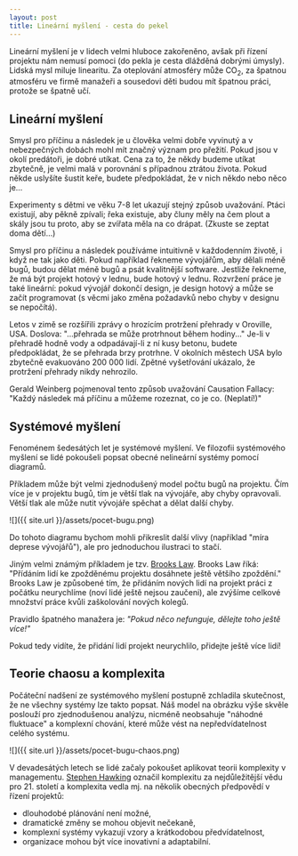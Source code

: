 ```yaml
---
layout: post
title: Lineární myšlení - cesta do pekel
---
```


Lineární myšlení je v lidech velmi hluboce zakořeněno, avšak při řízení projektu
nám nemusí pomoci (do pekla je cesta dlážděná dobrými úmysly).
Lidská mysl miluje linearitu. Za oteplování atmosféry může CO<sub>2</sub>, za špatnou
atmosféru ve firmě manažeři a sousedovi děti budou mít špatnou práci, protože se špatně učí.

## Lineární myšlení

Smysl pro příčinu a následek je u člověka velmi dobře vyvinutý a v nebezpečných dobách mohl
mít značný význam pro přežití. Pokud jsou v okolí predátoři, je dobré utíkat. Cena za to, že někdy
budeme utíkat zbytečně, je velmi malá v porovnání s případnou ztrátou života.
Pokud někde uslyšíte šustit keře, budete předpokládat, že v nich někdo nebo něco je...

Experimenty s dětmi ve věku 7-8 let ukazují stejný způsob uvažování. Ptáci existují, aby pěkně zpívali;
řeka existuje, aby čluny měly na čem plout a skály jsou tu proto, aby se zvířata měla na co drápat.
(Zkuste se zeptat doma dětí...)

Smysl pro příčinu a následek používáme intuitivně v každodenním životě, i když ne tak jako děti.
Pokud například řekneme vývojářům, aby dělali méně bugů, budou dělat méně bugů
a psát kvalitnější software. Jestliže řekneme, že má být projekt hotový v lednu, bude hotový v lednu.
Rozvržení práce je také lineární: pokud vývojář dokončí design, je design hotový a může se začít programovat
(s věcmi jako změna požadavků nebo chyby v designu se nepočítá).

Letos v zimě se rozšířili zprávy o hrozícím protržení přehrady v Oroville, USA.
Doslova: "...přehrada se může protrhnout během hodiny..." Je-li v přehradě hodně vody
a odpadávají-li z ní kusy betonu, budete předpokládat, že se přehrada brzy protrhne.
V okolních městech USA bylo zbytečně evakuováno 200 000 lidí. Zpětné vyšetřování ukázalo,
že protržení přehrady nikdy nehrozilo.

Gerald Weinberg pojmenoval tento způsob uvažování Causation Fallacy:
"Každý následek má příčinu a můžeme rozeznat, co je co. (Neplatí!)"

## Systémové myšlení

Fenoménem šedesátých let je systémové myšlení. Ve filozofii systémového myšlení
se lidé pokoušeli popsat obecné nelineární systémy pomocí diagramů.

Příkladem může být velmi zjednodušený model počtu bugů na projektu.
Čím více je v projektu bugů, tím je větší tlak na vývojáře, aby chyby opravovali.
Větší tlak ale může nutit vývojáře spěchat a dělat další chyby.

![]({{ site.url }}/assets/pocet-bugu.png)

Do tohoto diagramu bychom mohli přikreslit další vlivy (například "míra deprese vývojářů"),
ale pro jednoduchou ilustraci to stačí.

Jiným velmi známým příkladem je tzv. [Brooks Law](https://en.wikipedia.org/wiki/Brooks%27s_law).
Brooks Law říká: "Přídáním lidí ke zpožděnému projektu dosáhnete ještě většího zpoždění."
Brooks Law je způsobené tím, že přidáním nových lidí na projekt práci z počátku neurychlíme
(noví lidé ještě nejsou zaučeni), ale zvýšíme celkové množství práce kvůli zaškolování nových
kolegů.

Pravidlo špatného manažera je: *"Pokud něco nefunguje, dělejte toho ještě více!"*

Pokud tedy vidíte, že přidání lidí projekt neurychlilo, přidejte ještě více lidí!

## Teorie chaosu a komplexita

Počáteční nadšení ze systémového myšlení postupně zchladila skutečnost,
že ne všechny systémy lze takto popsat. Náš model na obrázku výše
skvěle poslouží pro zjednodušenou analýzu, nicméně neobsahuje
"náhodné fluktuace" a komplexní chování, které může vést na nepředvídatelnost
celého systému.

![]({{ site.url }}/assets/pocet-bugu-chaos.png)

V devadesátých letech se lidé začaly pokoušet aplikovat teorii komplexity v managementu.
[Stephen Hawking](https://cs.wikipedia.org/wiki/Stephen_Hawking) označil komplexitu za nejdůležitější vědu pro 21. století
a komplexita vedla mj. na několik obecných předpovědí v řízení projektů:

- dlouhodobé plánování není možné,
- dramatické změny se mohou objevit nečekaně,
- komplexní systémy vykazují vzory a krátkodobou předvídatelnost,
- organizace mohou být více inovativní a adaptabilní.


